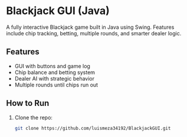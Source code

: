 # Blackjack GUI (Java)

A fully interactive Blackjack game built in Java using Swing. Features include chip tracking, betting, multiple rounds, and smarter dealer logic.

## Features
- GUI with buttons and game log
- Chip balance and betting system
- Dealer AI with strategic behavior
- Multiple rounds until chips run out

## How to Run
1. Clone the repo:
   ```bash
   git clone https://github.com/luismeza34192/BlackjackGUI.git
